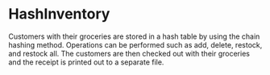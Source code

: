 # HashInventory
Customers with their groceries are stored in a hash table by using the chain hashing method. Operations can be performed such as add, delete, restock, and restock all. The customers are then checked out with their groceries and the receipt is printed out to a separate file.
